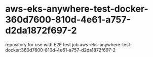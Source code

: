 # aws-eks-anywhere-test-docker-360d7600-810d-4e61-a757-d2da1872f697-2
repository for use with E2E test job aws-eks-anywhere-test-docker:360d7600-810d-4e61-a757-d2da1872f697-2
